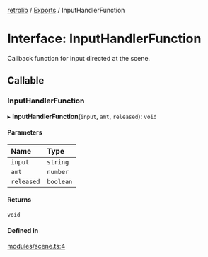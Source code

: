 [retrolib](../README.md) / [Exports](../modules.md) / InputHandlerFunction

# Interface: InputHandlerFunction

Callback function for input directed at the scene.

## Callable

### InputHandlerFunction

▸ **InputHandlerFunction**(`input`, `amt`, `released`): `void`

#### Parameters

| Name | Type |
| :------ | :------ |
| `input` | `string` |
| `amt` | `number` |
| `released` | `boolean` |

#### Returns

`void`

#### Defined in

[modules/scene.ts:4](https://github.com/philbgarner/retrolib/blob/dcec759/src/modules/scene.ts#L4)
